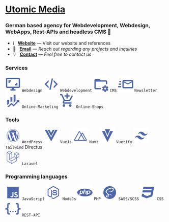 # [Utomic Media](https://utomic.media)
### German based agency for Webdevelopment, Webdesign, WebApps, Rest-APIs and headless CMS  👋

<!--
**utomic-media/.github** is a ✨ _special_ ✨ repository because its `README.md` (this file) appears on your GitHub profile.
-->
* ℹ️ &nbsp; **[Website](https://utomic.media)** — Visit our website and references
* 📩 &nbsp; **[Email](mailto:hey@utomic.media)** — _Reach out regarding any projects and inquiries_
* 💡 &nbsp; **[Contact](https://utomic.media/kontakt)** — _Feel free to contact us_




### Services
![Webdesign](./assets/categories/monitor-screenshot.svg) `Webdesign`
![Webdevelopment](./assets/categories/xml.svg) `Webdevelopment`
![CMS](./assets/categories/folder-cog-outline.svg) `CMS`
![Newsletter](./assets/categories/email-fast-outline.svg) `Newsletter`
![Online-Marketing](./assets/categories/finance.svg) `Online-Marketing`
![Online-Shops](./assets/categories/cart-plus.svg) `Online-Shops`
     
### Tools
![WordPress](./assets/tools/wordpress.svg) `WordPress`
![VueJs](./assets/tools/vuejs.svg) `VueJs`
![Nuxt](./assets/tools/nuxt.svg) `Nuxt`
![Vuetify](./assets/tools/vuetify.svg) `Vuetify`
![Tailwind](./assets/tools/tailwind.svg) `Tailwind`
Directus  
![Laravel](./assets/tools/laravel.svg) `Laravel`

### Programming languages
![JavaScript](./assets/programming-languages/language-javascript.svg) `JavaScript`
![NodeJs](./assets/programming-languages/nodejs.svg) `NodeJs`
![PHP](./assets/programming-languages/language-php.svg) `PHP`
![SASS/SCSS](./assets/programming-languages/sass.svg) `SASS/SCSS`
![CSS](./assets/programming-languages/language-css3.svg) `CSS`
![REST-API](./assets/programming-languages/code-json.svg) `REST-API`






